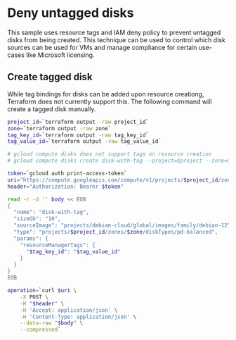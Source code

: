 # Deny untagged disks #

This sample uses resource tags and IAM deny policy to prevent untagged disks from being created. This technique can be used to control which disk sources can be used for VMs and manage compliance for certain use-cases like Microsoft licensing.

## Create tagged disk

While tag bindings for disks can be added upon resource creationg, Terraform does not currently support this. The following command will create a tagged disk manually.

```sh
project_id=`terraform output -raw project_id`
zone=`terraform output -raw zone`
tag_key_id=`terraform output -raw tag_key_id`
tag_value_id=`terraform output -raw tag_value_id`

# gcloud compute disks does not support tags on resource creation
# gcloud compute disks create disk-with-tag --project=$project --zone=$zone --resource-manager-tags=$tag_key_id=$tag_value_id

token=`gcloud auth print-access-token`
uri="https://compute.googleapis.com/compute/v1/projects/$project_id/zones/$zone/disks"
header="Authorization: Bearer $token"

read -r -d '' body << EOB 
{
  "name": "disk-with-tag",
  "sizeGb": "10",
  "sourceImage": "projects/debian-cloud/global/images/family/debian-12",
  "type": "projects/$project_id/zones/$zone/diskTypes/pd-balanced",
  "params": {
    "resourceManagerTags": {
      "$tag_key_id": "$tag_value_id"
    }
  }  
}
EOB

operation=`curl $uri \
    -X POST \
    -H "$header" \
    -H 'Accept: application/json' \
    -H 'Content-Type: application/json' \
    --data-raw "$body" \
    --compressed`
```
